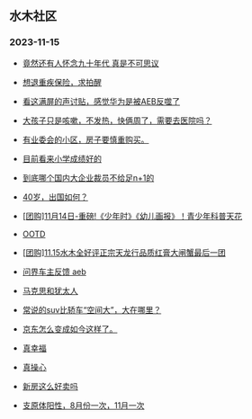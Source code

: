 ## 水木社区 
### 2023-11-15

+ [竟然还有人怀念九十年代 真是不可思议](https://www.mysmth.net/nForum/article/FamilyLife/1766470210)

+ [想退重疾保险，求拍醒](https://www.mysmth.net/nForum/article/Insurance/122790)

+ [看这满屏的声讨贴，感觉华为是被AEB反噬了](https://www.mysmth.net/nForum/article/GreenAuto/1406916)

+ [大孩子只是咳嗽，不发热，快俩周了，需要去医院吗？](https://www.mysmth.net/nForum/article/Children/932714363)

+ [有业委会的小区，房子要慎重购买。](https://www.mysmth.net/nForum/article/OurEstate/2891294)

+ [目前看来小学成绩好的](https://www.mysmth.net/nForum/article/PreUnivEdu/122967)

+ [到底哪个国内大企业裁员不给足n+1的](https://www.mysmth.net/nForum/article/WorkLife/3438666)

+ [40岁，出国如何？](https://www.mysmth.net/nForum/article/Tooooold/376836)

+ [[团购]11月14日-重磅!《少年时》《幼儿画报》！青少年科普天花](https://www.mysmth.net/nForum/article/ADAgent_TG/1312462)

+ [OOTD](https://www.mysmth.net/nForum/article/FashionShow/504106)

+ [[团购]11.15水木全好评正宗天龙行品质红膏大闸蟹最后一团](https://www.mysmth.net/nForum/article/ADAgent_TG/1312539)

+ [问界车主反馈 aeb](https://www.mysmth.net/nForum/article/GreenAuto/1407121)

+ [马克思和犹太人](https://www.mysmth.net/nForum/article/Joke/4138095)

+ [常说的suv比轿车“空间大”，大在哪里？](https://www.mysmth.net/nForum/article/AutoWorld/1944722591)

+ [京东怎么变成如今这样了。](https://www.mysmth.net/nForum/article/CouponsLife/4461070)

+ [真幸福](https://www.mysmth.net/nForum/article/Food/1694469)

+ [真操心](https://www.mysmth.net/nForum/article/FamilyLife/1766469902)

+ [新房这么好卖吗](https://www.mysmth.net/nForum/article/Sichuan/653213)

+ [支原体阳性，8月份一次，11月一次](https://www.mysmth.net/nForum/article/Children/932714447)

